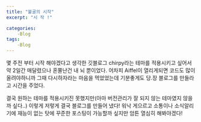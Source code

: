 ```yaml
---
title: "불굴의 시작"
excerpt: "시 작 !"

categories:
    -Blog
tags:
    -Blog
---
```


몇 주전 부터 시작 해야겠다고 생각한 깃블로그
chirpy라는 테마를 적용시키고 싶어서 약 2일간 매달렸으나 혼쭐난건 내 뇌 뿐이었다.
어차피 Aiffel이 열리게되면 코드도 많이 올려야하니까 그때 다시하자라는 마음을 먹었었는데
기분좋게도 당.장 블로그를 만들라고 시간을 주었다. 

결국 원하는 테마를 적용시키진 못했지만(아마 버전관리가 잘 되지 않는 테마였지 않을까 싶다..)
이렇게 저렇게 결국 블로그를 만들어 냈다!
워낙 게으르고 소통이나 소식알리기에 재능이 없는 탓에 꾸준한 포스팅이 가능할까 싶지만
암튼 열심히 해봐야겠다!

